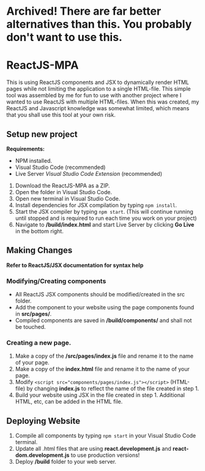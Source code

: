 # Archived! There are far better alternatives than this. You probably don't want to use this.

# ReactJS-MPA
This is using ReactJS components and JSX to dynamically render HTML pages while not limiting the application to a single HTML-file. This simple tool was assembled by me for fun to use with another project where I wanted to use ReactJS with multiple HTML-files. When this was created, my ReactJS and Javascript knowledge was somewhat limited, which means that you shall use this tool at your own risk.

## Setup new project

**Requirements:**
- NPM installed.
- Visual Studio Code (recommended)
- Live Server *Visual Studio Code Extension* (recommended)

1. Download the ReactJS-MPA as a ZIP.
2. Open the folder in Visual Studio Code.
3. Open new terminal in Visual Studio Code.
4. Install dependencies for JSX compilation by typing ```npm install```.
5. Start the JSX compiler by typing ```npm start```. (This will continue running until stopped and is required to run each time you work on your project)
6. Navigate to **/build/index.html** and start Live Server by clicking **Go Live** in the bottom right.


## Making Changes

**Refer to ReactJS/JSX documentation for syntax help**

### Modifying/Creating components
- All ReactJS JSX components should be modified/created in the src folder.
- Add the component to your website using the page components found in **src/pages/**.
- Compiled components are saved in **/build/components/** and shall not be touched.

### Creating a new page.
1. Make a copy of the **/src/pages/index.js** file and rename it to the name of your page.
2. Make a copy of the **index.html** file and rename it to the name of your page.
3. Modify ```<script src="components/pages/index.js"></script>``` (HTML-file) by changing **index.js** to reflect the name of the file created in step 1.
4. Build your website using JSX in the file created in step 1. Additional HTML, etc, can be added in the HTML file.

## Deploying Website
1. Compile all components by typing ```npm start``` in your Visual Studio Code terminal.
2. Update all .html files that are using **react.development.js** and **react-dom.development.js** to use production versions!
3. Deploy **/build** folder to your web server.
